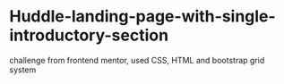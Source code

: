 # Huddle-landing-page-with-single-introductory-section
challenge from frontend mentor, used CSS, HTML and bootstrap grid system 
